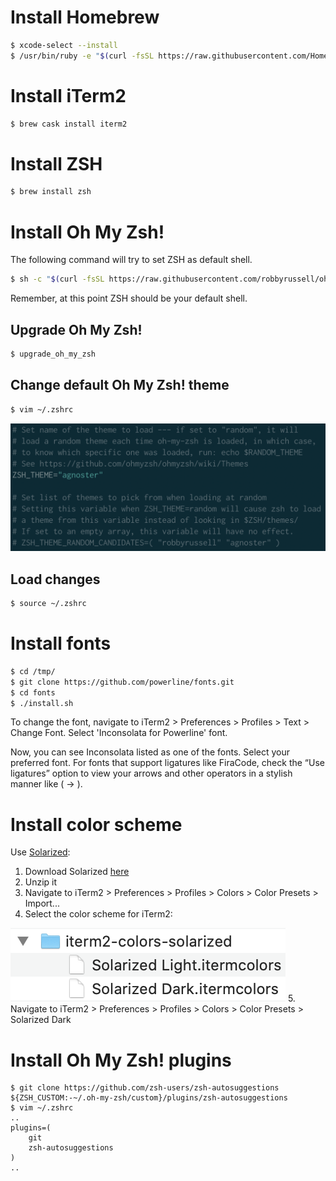 # Install Homebrew
```sh
$ xcode-select --install
$ /usr/bin/ruby -e "$(curl -fsSL https://raw.githubusercontent.com/Homebrew/install/master/install)"
```

# Install iTerm2
```sh
$ brew cask install iterm2
```

# Install ZSH
```sh
$ brew install zsh
```

# Install Oh My Zsh!
The following command will try to set ZSH as default shell.
```sh
$ sh -c "$(curl -fsSL https://raw.githubusercontent.com/robbyrussell/oh-my-zsh/master/tools/install.sh)"
```
Remember, at this point ZSH should be your default shell.

## Upgrade Oh My Zsh!
```sh
$ upgrade_oh_my_zsh
```

## Change default Oh My Zsh! theme
```sh
$ vim ~/.zshrc
```
![Change theme](/iterm2/doc/changetheme.png)

## Load changes
```sh
$ source ~/.zshrc
```

# Install fonts
```sh
$ cd /tmp/
$ git clone https://github.com/powerline/fonts.git
$ cd fonts
$ ./install.sh
```
To change the font, navigate to iTerm2 > Preferences > Profiles > Text > Change
Font. Select 'Inconsolata for Powerline' font.

Now, you can see Inconsolata listed as one of the fonts. Select your preferred
font. For fonts that support ligatures like FiraCode, check the “Use ligatures”
option to view your arrows and other operators in a stylish manner like ( → ).

# Install color scheme
Use [Solarized](https://ethanschoonover.com/solarized/):
1. Download Solarized [here](http://ethanschoonover.com/solarized/files/solarized.zip)
2. Unzip it
3. Navigate to iTerm2 > Preferences > Profiles > Colors > Color Presets > Import...
4. Select the color scheme for iTerm2:

![Color scheme](/iterm2/doc/colorscheme.png)
5. Navigate to iTerm2 > Preferences > Profiles > Colors > Color Presets > Solarized Dark

# Install Oh My Zsh! plugins
```
$ git clone https://github.com/zsh-users/zsh-autosuggestions ${ZSH_CUSTOM:-~/.oh-my-zsh/custom}/plugins/zsh-autosuggestions
$ vim ~/.zshrc
..
plugins=(
    git
    zsh-autosuggestions
)
..
```
